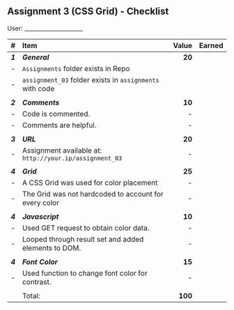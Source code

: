 ## Assignment 3 (CSS Grid) - Checklist

User: _____________________           

| #       | Item                                                     |   Value | Earned |
| :------ | :------------------------------------------------------- | ------: | ------ |
| ***1*** | ***General***                                            |  **20** |        |
| -       | `Assignments` folder exists in Repo                      |         |        |
| -       | `assignment_03` folder exists in `assignments` with code |         |        |
|         |                                                          |         |        |
| ***2*** | ***Comments***                                           |  **10** |        |
| -       | Code is commented.                                       |       - |        |
| -       | Comments are helpful.                                    |       - |        |
|         |                                                          |         |        |
| ***3*** | ***URL***                                                |  **20** |        |
| -       | Assignment available at: `http://your.ip/assignment_03`  |       - |        |
|         |                                                          |         |        |
| ***4*** | ***Grid***                                               |  **25** |        |
| -       | A CSS Grid was used for color placement                  |       - |        |
| -       | The Grid was not hardcoded to account for every color    |       - |        |
|         |                                                          |         |        |
| ***4*** | ***Javascript***                                         |  **10** |        |
| -       | Used GET request to obtain color data.                   |       - |        |
| -       | Looped through result set and added elements to DOM.     |       - |        |
|         |                                                          |         |        |
| ***4*** | ***Font Color***                                         |  **15** |        |
| -       | Used function to change font color for contrast.         |       - |        |
|         |                                                          |         |        |
|         | Total:                                                   | **100** |        |
